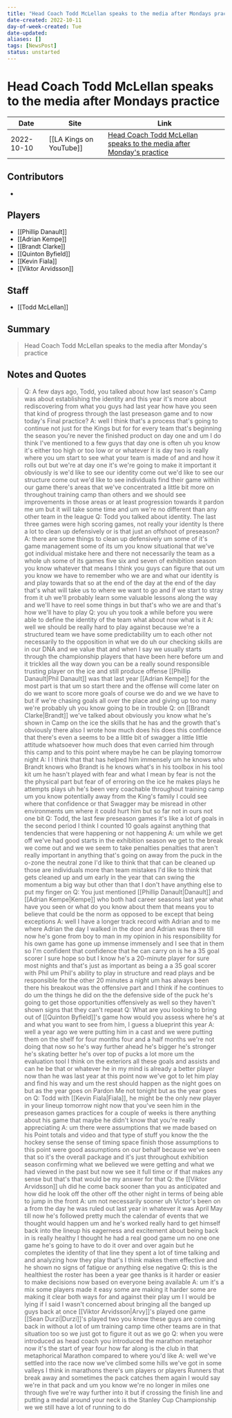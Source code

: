 ```yaml
---
title: "Head Coach Todd McLellan speaks to the media after Mondays practice"
date-created: 2022-10-11
day-of-week-created: Tue
date-updated: 
aliases: []
tags: [NewsPost]
status: unstarted
---
```


# Head Coach Todd McLellan speaks to the media after Mondays practice

Date | Site | Link
---|---|---
 2022-10-10   | [[LA Kings on YouTube]]  | [Head Coach Todd McLellan speaks to the media after Monday's practice](https://www.youtube.com/watch?v=_saukUD1lIc)

## Contributors
- 


## Players
- [[Phillip Danault]]
- [[Adrian Kempe]]
- [[Brandt Clarke]]
- [[Quinton Byfield]]
- [[Kevin Fiala]]
- [[Viktor Arvidsson]]


## Staff
- [[Todd McLellan]]


## Summary
> Head Coach Todd McLellan speaks to the media after Monday's practice


## Notes and Quotes
> Q: A few days ago, Todd, you talked about how last
season's Camp was about establishing the
identity and this year it's more about
rediscovering from what you guys had
last year how have you seen that kind of
progress through the last preseason game
and to now today's Final practice? 
> A: well I think that's a process that's
going to continue not just for the Kings
but for for every team that's beginning
the season you're never the finished
product on day one
and um I do think I've mentioned to a
few guys that day one is often uh
you know it's either too high or too low
or or whatever it is day two is really
where you
um
start to see what your team is made of
and and how it rolls out but
we're at day one it's we're going to
make it important it obviously is we'd
like to see our identity come out we'd
like to see our structure come out we'd
like to see individuals find their game
within our game
there's areas that we've concentrated a
little bit more on throughout training
camp
than others and we should see
improvements in those areas
or at least
progression towards it pardon me
um but it will take some time and um
we're no different than any other team
in the league
> Q: Todd you talked about identity. 
> The last three games were high scoring
> games, not really your identity
> Is there a lot to clean up defensively
> or is that just an offshoot of preseason? 
> A:  there are some things to clean up
defensively
um some of it's game management some of
its
um you know situational that we've got
individual mistake here and there not
necessarily the team as a whole
uh
some of its games five six and seven of
exhibition season
you know whatever that means I think you
guys can figure that out
um
you know we have to remember who we are
and what our identity is and play
towards that so
at the end of the day at the end of the
day that's what will take us to where we
want to go and if we start to stray from
it
uh we'll probably learn some valuable
lessons along the way and we'll have to
reel some things in but that's who we
are and that's how we'll have to play
> Q: you uh you took a while before you were
able to define the identity of the team
what about now what is it
> A: well we should be really hard to play
against because we're a structured team
we have some predictability
um to each other not necessarily to the
opposition in what we do uh our checking
skills are in our DNA and we value that
and when I say we usually starts through
the championship players that have been
here before
um and it trickles all the way down
you can be a really sound
responsible trusting
player on the ice and still produce
offense [[Phillip Danault|Phil Danault]] was that
last year [[Adrian Kempe]] for the most part
is that
um so start there and the offense will
come later on
do we want to score more goals of course
we do and we we have to
but if we're chasing goals all over the
place and giving up too many we're
probably uh
you know going to be in trouble
> Q: on [[Brandt Clarke|Brandt]]
we've talked about obviously you know
what he's shown in Camp on the ice the
skills that he has and the growth that's
obviously there also I wrote how much
does his
does this confidence that there's even a
seems to be a little bit of swagger a
little little attitude whatsoever how
much does that even
carried him
through this camp and to this point
where maybe he can be playing tomorrow
night 
> A: I I think that that has helped him
immensely
um
he knows who Brandt knows who Brandt is he
knows what's in his toolbox in his tool
kit
um he hasn't played with fear and what I
mean by fear is not the the physical
part but fear of
of
erroring on the ice he makes plays he
attempts plays uh he's been very
coachable throughout training camp
um you know potentially away from the
King's family I could see where that
confidence or that Swagger may be
misread
in other environments
um where it could hurt him but so far
not in ours not one bit
> Q: Todd, the last few preseason games it's like a
lot of goals in the second period I
think I counted 10 goals against
anything that tendencies that were
happening or not happening
> A: um while we get off we've had good
starts in the exhibition season
we get to the break we come out and we
we seem to take
penalties
penalties that aren't really important
in anything that's going on away from
the puck in the o-zone the neutral zone
I'd like to think that that can be
cleaned up
those are individuals more than team
mistakes I'd like to think that gets
cleaned up and um early in the year that
can swing the momentum a big way but
other than that I don't have
anything else to put my finger on
> Q: You just mentioned [[Phillip Danault|Danault]] and [[Adrian Kempe|Kempe]] who
> both had career seasons last year
>  what have you seen or what do you know
about them that means you to believe
that could be the norm as opposed to be
except that being exceptions
> A: well I have a longer track record with
Adrian and to me where Adrian the day I
walked in the door and Adrian was there
till now he's gone from boy to man in my
opinion in his
responsibility for his own game has gone
up immense immensely and I see that in
them so I'm confident that confidence
that he can carry on is he a 35 goal
scorer I sure hope so
but I know he's a 20-minute player for
sure most nights and that's just as
important as being a a 35 goal scorer
with Phil
um
Phil's ability to play in structure and
read plays and be responsible for the
other 20 minutes a night
um has always been there his breakout
was the offensive part and I think if he
continues to do
um the things he did on the the
defensive side of the puck he's going to
get those opportunities offensively as
well so they haven't shown signs that
they can't repeat
> Q: What are you looking to bring out of
> [[Quinton Byfield]]'s game how would you
> assess where he's at and what you want
> to see from him, I guess a blueprint this year
> A: well a year ago we were putting him in a
cast and we were putting them on the
shelf for
four months four and a half months
we're not doing that now so he's way
further ahead he's bigger he's stronger
he's skating better he's over top of
pucks a lot more
um
the evaluation tool I think on the
exteriors all these goals and assists
and can he be that or whatever he in my
mind is already a better player now than
he was last year at this point
now we've got to let him play and find
his way and
um
the rest should happen as the night goes
on but as the year goes on Pardon Me not
tonight but as the year goes on
> Q: Todd with [[Kevin Fiala|Fiala]], he might be the only new player in your
lineup tomorrow night
now that you've seen him in the
preseason games practices for a couple
of weeks is there anything about his
game that maybe he didn't know that
you're really appreciating
> A: um
there were
assumptions that we made based on his
Point totals and video and that type of
stuff you know the the hockey sense the
sense of timing space finish
those assumptions to this point were
good assumptions on our behalf because
we've seen that so it's the overall
package and it's just
throughout exhibition season confirming
what we believed we were getting and
what we
had viewed in the past but now we see it
full time or if that makes any sense but
that's that would be my answer for that
> Q: the [[Viktor Arvidsson]] uh did he come back
sooner than you as anticipated and how
did he look off the other off the other
night in terms of being able to jump in
the front
> A: um not necessarily sooner uh Victor's
been on a
from the day he was ruled out last year
in whatever it was April May
till now he's followed pretty much the
calendar of events that we thought would
happen
um and he's worked really hard
to get himself back into the lineup his
eagerness and excitement about being
back in is really healthy I thought he
had a real good game
um no one one game
he's going to have to do it
over and over again but he completes the
identity of that line
they spent a lot of time talking and and
analyzing how they play that's I think
makes them effective
and he shown no signs of
fatigue or anything else negative
> Q: this is the healthiest the roster has
been a year
gee thanks
is it harder or easier to make decisions
now
based on everyone being available
> A: um
it's a mix some players made it easy
some are making it harder some are
making it clear both ways for and
against their play
um
I I would be lying if I said I wasn't
concerned about bringing all the banged
up guys back at once [[Viktor Arvidsson|Arvy]]'s played one
game [[Sean Durzi|Durzi]]'s played two
you know these guys are coming back in
without a lot of
um training camp time
other teams are in that situation too so
we just got to figure it out as we go
> Q: when you were introduced as head coach
you introduced the marathon metaphor now
it's the start of year four how far
along is the club in that metaphorical
Marathon compared to where you'd like
> A: well we've settled into the race now
we've climbed some hills we've got in
some valleys
I think in marathons there's
um
players or players Runners that break
away and sometimes the pack catches them
again I would say we're in that pack and
um you know we're no longer in miles one
through five we're way further into it
but if crossing the finish line and
putting a medal around your neck is the
Stanley Cup Championship we we still
have a lot of running to do

